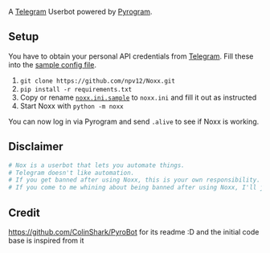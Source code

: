 A [Telegram](https://telegram.org) Userbot powered by [Pyrogram](https://pyrogram.org).

## Setup
You have to obtain your personal API credentials from [Telegram](https://my.telegram.org?to=apps).
Fill these into the [sample config file](noxx.ini.sample).

1. `git clone https://github.com/npv12/Noxx.git`
2. `pip install -r requirements.txt`
3. Copy or rename [`noxx.ini.sample`](noxx.ini.sample) to `noxx.ini` and fill it out as instructed
4. Start Noxx with `python -m noxx`

You can now log in via Pyrogram and send `.alive` to see if Noxx is working.

## Disclaimer
```Python
# Nox is a userbot that lets you automate things.
# Telegram doesn't like automation.
# If you get banned after using Noxx, this is your own responsibility.
# If you come to me whining about being banned after using Noxx, I'll just block you.


```
## Credit
https://github.com/ColinShark/PyroBot for its readme :D and the initial code base is inspired from it

